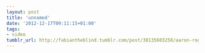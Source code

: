 ```yaml
---
layout: post
title: 'unnamed'
date: '2012-12-17T09:11:15+01:00'
tags:
- video
tumblr_url: http://fabiantheblind.tumblr.com/post/38135603258/aaron-rogers-saz-designed-and-animated-in-ae
---
```

